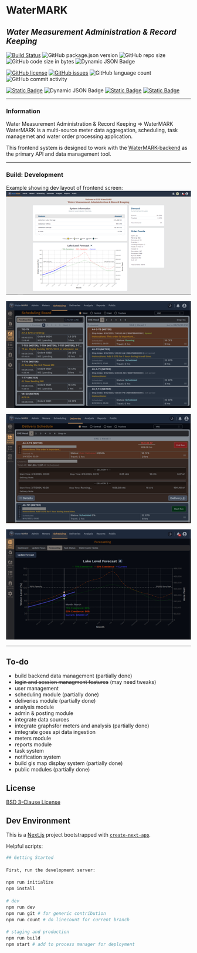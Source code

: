 # WaterMARK

## _Water Measurement Administration & Record Keeping_

[![Build Status](https://img.shields.io/static/v1?label=build&message=development&color=red)](https://img.shields.io)
![GitHub package.json version](https://img.shields.io/github/package-json/v/mikelambson/WaterMARK)
![GitHub repo size](https://img.shields.io/github/repo-size/mikelambson/WaterMARK)
![GitHub code size in bytes](https://img.shields.io/github/languages/code-size/mikelambson/WaterMARK)
![Dynamic JSON Badge](https://img.shields.io/badge/dynamic/json?url=https%3A%2F%2Fraw.githubusercontent.com%2Fmikelambson%2FWaterMARK%2Fmaster%2Fpackage.json&query=%24.linecount&label=total%20lines&color=333222)
<!-- ![Dynamic JSON Badge](https://img.shields.io/badge/dynamic/json?url=https%3A%2F%2Fraw.githubusercontent.com%2Fmikelambson%2FWaterMARK%2Fmaster%2Fpackage.json&query=%24.version&label=version) -->

[![GitHub license](https://img.shields.io/github/license/mikelambson/WaterMARK?color=darkgreen)](https://github.com/mikelambson/WaterMARK/blob/main/LICENSE)
[![GitHub issues](https://img.shields.io/github/issues/mikelambson/WaterMARK)](https://github.com/mikelambson/WaterMARK/issues)
![GitHub language count](https://img.shields.io/github/languages/count/mikelambson/WaterMARK)
![GitHub commit activity](https://img.shields.io/github/commit-activity/t/mikelambson/WaterMARK)

[![Static Badge](https://img.shields.io/badge/node-^20.16.0-44bf16)](https://ui.shadcn.com/)
![Dynamic JSON Badge](https://img.shields.io/badge/dynamic/json?url=https%3A%2F%2Fraw.githubusercontent.com%2Fmikelambson%2FWaterMARK%2Fmaster%2Fpackage.json&query=%24.dependencies.next&label=nextjs&color=111111)
[![Static Badge](https://img.shields.io/badge/state_management-Zustand-%23422136)](https://www.npmjs.com/package/zustand)
[![Static Badge](https://img.shields.io/badge/components-Shadcn%2FUI-111111)](https://ui.shadcn.com/)

___

### Information

Water Measurement Administration & Record Keeping => WaterMARK  
WaterMARK is a multi-source meter data aggregation, scheduling, task managemet and water order processing application.

This frontend system is designed to work with the [WaterMARK-backend](https://github.com/mikelambson/watermark-backend) as the primary API and data management tool.

___

### Build: Development

Example showing dev layout of frontend screen:
![Frontend Image](frontend.png)

![Frontend Image](frontendscheduling.png)

![Frontend Image](frontenddeliveries.png)

![Frontend Image](frontendforecastgraph.png)

___

## To-do

- build backend data management (partially done)
- ~~login and session managment features~~ (may need tweaks)
- user management
- scheduling module (partially done)
- deliveries module (partially done)
- analysis module
- admin & posting module
- integrate data sources
- integrate graphsfor meters and analysis (partially done)
- imtegrate goes api data ingestion
- meters module
- reports module
- task system
- notification system
- build gis map display system (partially done)
- public modules (partially done)


## License

[BSD 3-Clause License](./LICENSE)

## Dev Environment

This is a [Next.js](https://nextjs.org/) project bootstrapped with [`create-next-app`](https://github.com/vercel/next.js/tree/canary/packages/create-next-app).

Helpful scripts:

```sh
## Getting Started

First, run the development server:

npm run initialize
npm install

# dev
npm run dev
npm run git # for generic contribution
npm run count # do linecount for current branch

# staging and production
npm run build
npm start # add to process manager for deployment

```
